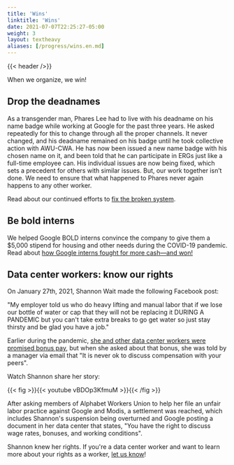 ```yaml
---
title: 'Wins'
linktitle: 'Wins'
date: 2021-07-07T22:25:27-05:00
weight: 3
layout: textheavy
aliases: [/progress/wins.en.md]
---
```


{{< header />}}

When we organize, we win!

## Drop the deadnames

As a transgender man, Phares Lee had to live with his deadname on his name badge while working at Google for the past three years. He asked repeatedly for this to change
through all the proper channels. It never changed, and his deadname remained on his badge until he took collective action with AWU-CWA. He has now been issued a new name
badge with his chosen name on it, and been told that he can participate in ERGs just like a full-time employee can. His individual issues are now being fixed, which sets a
precedent for others with similar issues. But, our work together isn’t done. We need to ensure that what happened to Phares never again happens to any other worker.

Read about our continued efforts to [fix the broken system](https://dropthedeadnames.org/).

## Be bold interns

We helped Google BOLD interns convince the company to give them a $5,000 stipend for housing and other needs during the COVID-19 pandemic. Read about
[how Google interns fought for more cash—and won!](https://www.protocol.com/policy/google-interns-won-stipend)

## Data center workers: know our rights

On January 27th, 2021, Shannon Wait made the following Facebook post:

"My employer told us who do heavy lifting and manual labor that if we lose our bottle of water or cap that they will not be replacing it DURING A PANDEMIC but you can't take extra breaks to go get water so just stay thirsty and be glad you have a job."

Earlier during the pandemic, [she and other data center workers were promised bonus pay](https://www.bbc.com/news/technology-56659212),
but when she asked about that bonus, she was told by a manager via email that
"It is never ok to discuss compensation with your peers".

Watch Shannon share her story:

{{< fig >}}{{< youtube vBDOp3KfmuM >}}{{< /fig >}}

After asking members of Alphabet Workers Union to help her file an unfair labor practice against Google and
Modis, a settlement was reached, which includes Shannon's suspension being overturned and Google posting a document in her data
center that states, "You have the right to discuss wage rates, bonuses, and working conditions".

Shannon knew her rights. If you're a data center worker and want to learn more about your rights as a worker, [let us know](https://airtable.com/shr3RpVTuP25kHMdm)!
